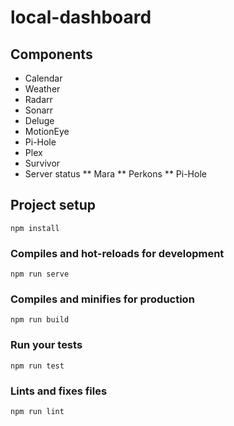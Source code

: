 # local-dashboard

## Components

* Calendar
* Weather
* Radarr
* Sonarr
* Deluge
* MotionEye
* Pi-Hole
* Plex
* Survivor
* Server status
** Mara
** Perkons
** Pi-Hole

## Project setup
```
npm install
```

### Compiles and hot-reloads for development
```
npm run serve
```

### Compiles and minifies for production
```
npm run build
```

### Run your tests
```
npm run test
```

### Lints and fixes files
```
npm run lint
```
